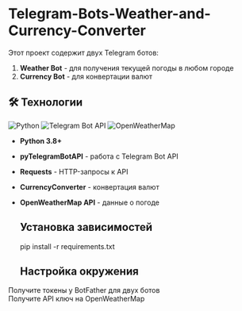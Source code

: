 # Telegram-Bots-Weather-and-Currency-Converter
Этот проект содержит двух Telegram ботов:  
1. **Weather Bot** - для получения текущей погоды в любом городе
2. **Currency Bot** - для конвертации валют
   
  
## 🛠 Технологии

![Python](https://img.shields.io/badge/Python-3.8+-blue?logo=python)
![Telegram Bot API](https://img.shields.io/badge/Telegram_Bot_API-4.0+-blue?logo=telegram)
![OpenWeatherMap](https://img.shields.io/badge/OpenWeatherMap-API-orange)

- **Python 3.8+**
- **pyTelegramBotAPI** - работа с Telegram Bot API
- **Requests** - HTTP-запросы к API
- **CurrencyConverter** - конвертация валют
- **OpenWeatherMap API** - данные о погоде
  

  ## Установка зависимостей
  pip install -r requirements.txt

  ## Настройка окружения
Получите токены у BotFather для двух ботов  
Получите API ключ на OpenWeatherMap  
